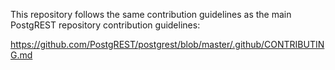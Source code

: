 This repository follows the same contribution guidelines as the main PostgREST repository contribution guidelines:

https://github.com/PostgREST/postgrest/blob/master/.github/CONTRIBUTING.md
